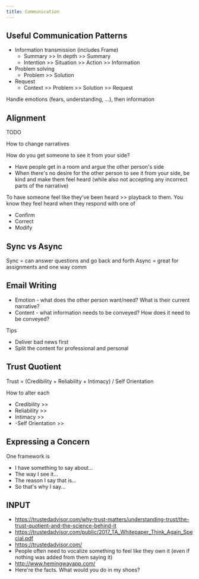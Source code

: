 ```yaml
---
title: Communication
---
```


## Useful Communication Patterns
- Information transmission (includes Frame)
  - Summary >> In depth >> Summary
  - Intention >> Situation >> Action >> Information
- Problem solving
  - Problem >> Solution
- Request
  - Context >> Problem >> Solution >> Request

Handle emotions (fears, understanding, ...), then information

## Alignment
TODO

How to change narratives

How do you get someone to see it from your side?
- Have people get in a room and argue the other person's side
- When there's no desire for the other person to see it from your side, be kind and make them feel heard (while also not accepting any incorrect parts of the narrative)

To have someone feel like they’ve been heard >> playback to them. You know they feel heard when they respond with one of
- Confirm
- Correct
- Modify


## Sync vs Async
Sync = can answer questions and go back and forth
Async = great for assignments and one way comm

## Email Writing
- Emotion - what does the other person want/need? What is their current narrative?
- Content - what information needs to be conveyed? How does it need to be conveyed?

Tips
- Deliver bad news first
- Split the content for professional and personal




## Trust Quotient
Trust = (Credibility + Reliability + Intimacy) / Self Orientation

How to alter each
- Credibility >>
- Reliability >>
- Intimacy >>
- -Self Orientation >>


## Expressing a Concern
One framework is
- I have something to say about...
- The way I see it...
- The reason I say that is...
- So that's why I say...


## INPUT
- https://trustedadvisor.com/why-trust-matters/understanding-trust/the-trust-quotient-and-the-science-behind-it
- https://trustedadvisor.com/public/2017_TA_Whitepaper_Think_Again_Special.pdf
- https://trustedadvisor.com/
- People often need to vocalize something to feel like they own it (even if nothing was added from them saying it)
- http://www.hemingwayapp.com/
- Here're the facts. What would you do in my shoes?
